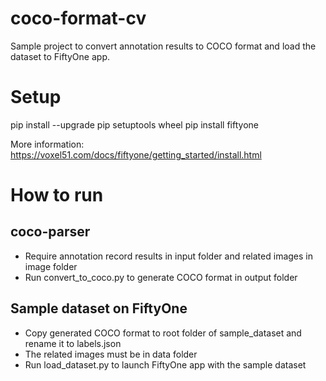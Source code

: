 # coco-format-cv

Sample project to convert annotation results to COCO format and load the dataset to FiftyOne app.

# Setup
pip install --upgrade pip setuptools wheel
pip install fiftyone

More information: https://voxel51.com/docs/fiftyone/getting_started/install.html

# How to run
## coco-parser
- Require annotation record results in input folder and related images in image folder
- Run convert_to_coco.py to generate COCO format in output folder

## Sample dataset on FiftyOne
- Copy generated COCO format to root folder of sample_dataset and rename it to labels.json
- The related images must be in data folder
- Run load_dataset.py to launch FiftyOne app with the sample dataset